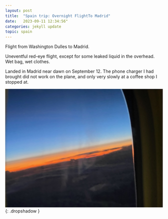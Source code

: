 ```yaml
---
layout: post
title:  "Spain trip: Overnight FlightTo Madrid"
date:   2023-09-11 12:34:56"
categories: jekyll update
topic: spain
---
```

Flight from Washington Dulles to Madrid.

Uneventful red-eye flight, except for some leaked
liquid in the overhead.  Wet bag, wet clothes.

Landed in Madrid near dawn on September 12.  The phone charger I had brought did not
work on the plane, and only very slowly at a coffee shop I stopped at.

![Dawn viewed from airplane window](/images/spain/2023-09-12/IMG_3011.jpg){: .dropshadow }